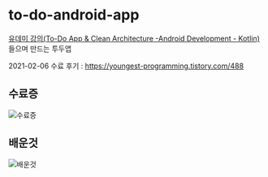 # to-do-android-app
[유데미 강의(To-Do App & Clean Architecture -Android Development - Kotlin)](https://www.udemy.com/course/to-do-app-clean-architecture-android-development-kotlin/) 들으며 만드는 투두앱



2021-02-06 수료
후기 : https://youngest-programming.tistory.com/488


## 수료증
![수료증](https://user-images.githubusercontent.com/37071007/107117553-702cef00-68be-11eb-82ad-624be93cbd5c.png)

## 배운것
![배운것](https://user-images.githubusercontent.com/37071007/107117555-7622d000-68be-11eb-86f0-a062198d8882.png)
